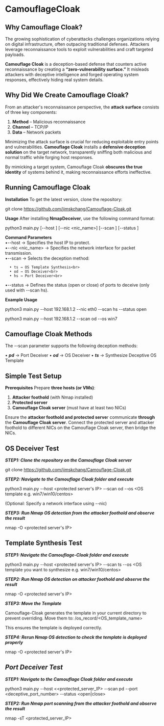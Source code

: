 # CamouflageCloak
## **Why Camouflage Cloak?**

The growing sophistication of cyberattacks challenges organizations relying on digital infrastructure, often outpacing traditional defenses. Attackers leverage reconnaissance tools to exploit vulnerabilities and craft targeted payloads. 

**Camouflage Cloak** is a deception-based defense that counters active reconnaissance by creating a **“zero-vulnerability surface.”** It misleads attackers with deceptive intelligence and forged operating system responses, effectively hiding real system details.

## **Why Did We Create Camouflage Cloak?**  

From an attacker's reconnaissance perspective, the **attack surface** consists of three key components:  

1. **Method** – Malicious reconnaissance  
2. **Channel** – TCP/IP  
3. **Data** – Network packets  

Minimizing the attack surface is crucial for reducing exploitable entry points and vulnerabilities. **Camouflage Cloak** installs a **defensive deception solution** on the target network, transparently sniffing both malicious and normal traffic while forging host responses.

By mimicking a target system, Camouflage Cloak **obscures the true identity** of systems behind it, making reconnaissance efforts ineffective.
 

## **Running Camouflage Cloak**
**Installation**
To get the latest version, clone the repository:

git clone https://github.com/jimskchang/Camouflage-Cloak.git

**Usage**
After installing **NmapDeceiver**, use the following command format:

python3 main.py [--host <IP>] [--nic <nic_name>] [--scan <deceiver>] [--status <status>]

**Command Parameters**<br>
•--host <IP> → Specifies the host IP to protect.<br>
•--nic <nic_name> → Specifies the network interface for packet transmission.<br>
•--scan <deceiver> → Selects the deception method:

	  •	ts → OS Template Synthesis<br>
	  •	od → OS Deceiver<br>
	  •	hs → Port Deceiver<br>
   
•--status <status> → Defines the status (open or close) of ports to deceive (only used with --scan hs).<br>

**Example Usage**

python3 main.py --host 192.168.1.2 --nic eth0 --scan hs --status open

python3 main.py --host 192.168.1.2 --scan od --os win7

## **Camouflage Cloak Methods**
The --scan parameter supports the following deception methods:

•	***pd*** → Port Deceiver
•	***od*** → OS Deceiver
•	***ts*** → Synthesize Deceptive OS Template

## **Simple Test Setup**
**Prerequisites**
Prepare **three hosts (or VMs)**:
1.	**Attacker foothold** (with Nmap installed)
2.	**Protected server**
3.	**Camouflage Cloak server** (must have at least two NICs)

Ensure the **attacker foothold and protected serve**r communicate **through** the **Camouflage Cloak server**. Connect the protected server and attacker foothold to different NICs on the Camouflage Cloak server, then bridge the NICs.

## **OS Deceiver Test**
***STEP1: Clone the repository on the Camouflage Cloak server***

git clone https://github.com/jimskchang/Camouflage-Cloak.git

***STEP2: Navigate to the Camouflage Cloak folder and execute***

python3 main.py --host <protected server's IP> --scan od --os <OS template e.g. win7/win10/centos>

(Optional: Specify a network interface using --nic)

***STEP3: Run Nmap OS detection from the attacker foothold and observe the result***

nmap -O <protected server's IP>

## **Template Synthesis Test**
***STEP1: Navigate the Camouflage-Cloak folder and execute***

python3 main.py --host <protected server's IP> --scan ts --os <OS template you want to synthesize e.g. win7/win10/centos>

***STEP2: Run Nmap OS detection on attacker foothold and observe the result***

nmap -O <protected server's IP>

***STEP3: Move the Template***

Camouflage-Cloak generates the template in your current directory to prevent overriding. Move them to:
/os_record/<OS_template_name>

This ensures the template is deployed correctly.

***STEP4: Rerun Nmap OS detection to check the template is deployed properly***

nmap -O <protected server's IP>


## ***Port Deceiver Test***

***STEP1: Navigate to the Camouflage Cloak folder and execute***

python3 main.py --host <<protected_server_IP> --scan pd --port <deceptive_port_number> --status <open|close>

***STEP2: Run Nmap port scanning from the attacker foothold and observe the result***

nmap -sT <protected_server_IP>




